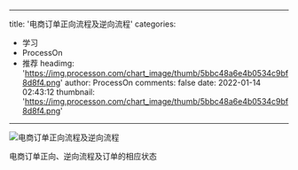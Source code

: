 
---
title: '电商订单正向流程及逆向流程'
categories: 
 - 学习
 - ProcessOn
 - 推荐
headimg: 'https://img.processon.com/chart_image/thumb/5bbc48a6e4b0534c9bf8d8f4.png'
author: ProcessOn
comments: false
date: 2022-01-14 02:43:12
thumbnail: 'https://img.processon.com/chart_image/thumb/5bbc48a6e4b0534c9bf8d8f4.png'
---

<div>   
<img class="thumb" alt="电商订单正向流程及逆向流程" src="https://img.processon.com/chart_image/thumb/5bbc48a6e4b0534c9bf8d8f4.png" referrerpolicy="no-referrer">
<p>电商订单正向、逆向流程及订单的相应状态</p>  
</div>
            